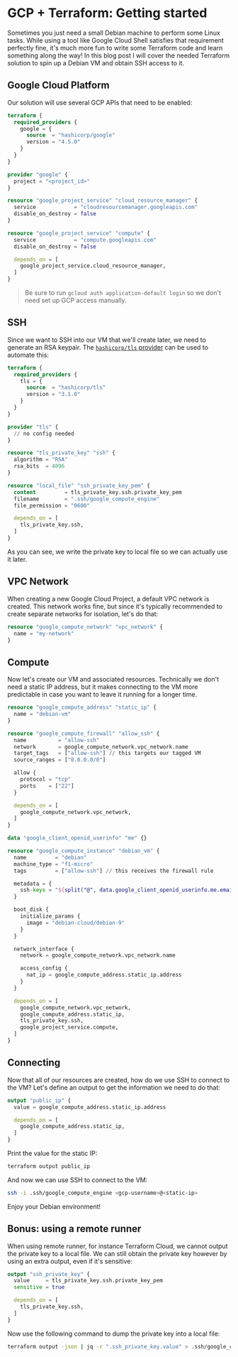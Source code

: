 # GCP + Terraform: Getting started

Sometimes you just need a small Debian machine to perform some Linux tasks.
While using a tool like Google Cloud Shell satisfies that requirement perfectly fine,
it's much more fun to write some Terraform code and learn something along the way!
In this blog post I will cover the needed Terraform solution to spin up a Debian VM and obtain SSH access to it.

## Google Cloud Platform

Our solution will use several GCP APIs that need to be enabled:

```terraform
terraform {
  required_providers {
    google = {
      source  = "hashicorp/google"
      version = "4.5.0"
    }
  }
}

provider "google" {
  project = "<project_id>"
}

resource "google_project_service" "cloud_resource_manager" {
  service            = "cloudresourcemanager.googleapis.com"
  disable_on_destroy = false
}

resource "google_project_service" "compute" {
  service            = "compute.googleapis.com"
  disable_on_destroy = false

  depends_on = [
    google_project_service.cloud_resource_manager,
  ]
}
```

> Be sure to run `gcloud auth application-default login` so we don't need set up GCP access manually.

## SSH

Since we want to SSH into our VM that we'll create later, we need to generate an RSA keypair.
The [`hashicorp/tls` provider](https://registry.terraform.io/providers/hashicorp/tls/latest) can be used to automate this:

```terraform
terraform {
  required_providers {
    tls = {
      source  = "hashicorp/tls"
      version = "3.1.0"
    }
  }
}

provider "tls" {
  // no config needed
}

resource "tls_private_key" "ssh" {
  algorithm = "RSA"
  rsa_bits  = 4096
}

resource "local_file" "ssh_private_key_pem" {
  content         = tls_private_key.ssh.private_key_pem
  filename        = ".ssh/google_compute_engine"
  file_permission = "0600"

  depends_on = [
    tls_private_key.ssh,
  ]
}
```

As you can see, we write the private key to local file so we can actually use it later.

## VPC Network

When creating a new Google Cloud Project, a default VPC network is created.
This network works fine, but since it's typically recommended to create separate networks for isolation, let's do that:

```terraform
resource "google_compute_network" "vpc_network" {
  name = "my-network"
}
```

## Compute

Now let's create our VM and associated resources.
Technically we don't need a static IP address, but it makes connecting to the VM more predictable in case you want to leave it running for a longer time.

```terraform
resource "google_compute_address" "static_ip" {
  name = "debian-vm"
}

resource "google_compute_firewall" "allow_ssh" {
  name          = "allow-ssh"
  network       = google_compute_network.vpc_network.name
  target_tags   = ["allow-ssh"] // this targets our tagged VM
  source_ranges = ["0.0.0.0/0"]

  allow {
    protocol = "tcp"
    ports    = ["22"]
  }

  depends_on = [
    google_compute_network.vpc_network,
  ]
}

data "google_client_openid_userinfo" "me" {}

resource "google_compute_instance" "debian_vm" {
  name         = "debian"
  machine_type = "f1-micro"
  tags         = ["allow-ssh"] // this receives the firewall rule

  metadata = {
    ssh-keys = "${split("@", data.google_client_openid_userinfo.me.email)[0]}:${tls_private_key.ssh.public_key_openssh}"
  }

  boot_disk {
    initialize_params {
      image = "debian-cloud/debian-9"
    }
  }

  network_interface {
    network = google_compute_network.vpc_network.name

    access_config {
      nat_ip = google_compute_address.static_ip.address
    }
  }

  depends_on = [
    google_compute_network.vpc_network,
    google_compute_address.static_ip,
    tls_private_key.ssh,
    google_project_service.compute,
  ]
}
```

## Connecting

Now that all of our resources are created, how do we use SSH to connect to the VM?
Let's define an output to get the information we need to do that:

```terraform
output "public_ip" {
  value = google_compute_address.static_ip.address

  depends_on = [
    google_compute_address.static_ip,
  ]
}
```

Print the value for the static IP:

```bash
terraform output public_ip
```

And now we can use SSH to connect to the VM:

```bash
ssh -i .ssh/google_compute_engine <gcp-username>@<static-ip>
```

Enjoy your Debian environment!

## Bonus: using a remote runner

When using remote runner, for instance Terraform Cloud, we cannot output the private key to a local file.
We can still obtain the private key however by using an extra output, even if it's sensitive:

```terraform
output "ssh_private_key" {
  value     = tls_private_key.ssh.private_key_pem
  sensitive = true

  depends_on = [
    tls_private_key.ssh,
  ]
}
```

Now use the following command to dump the private key into a local file:

```bash
terraform output -json | jq -r ".ssh_private_key.value" > .ssh/google_compute_engine
```
